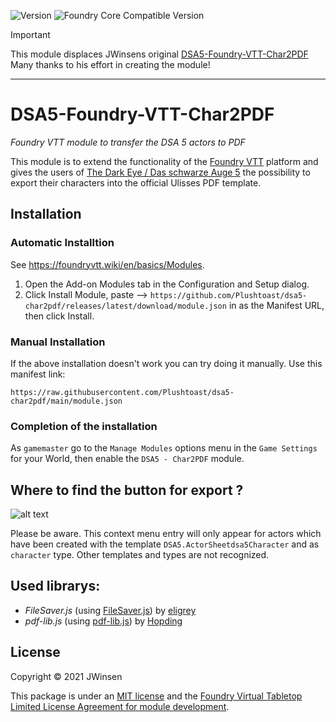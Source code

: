 ![Version](https://img.shields.io/github/v/tag/Plushtoast/dsa5-char2pdf?label=Version&style=flat-square&color=2577a1) ![Foundry Core Compatible Version](https://img.shields.io/badge/dynamic/json.svg?url=https%3A%2F%2Fraw.githubusercontent.com%2FPlushtoast%2Fdsa5-char2pdf%2Fmain%2Fmodule.json&label=Foundry%20Core%20Compatible%20Version&query=$.compatibility.verified&style=flat-square&color=ff6400)

> [!IMPORTANT]  
>  
> This module displaces JWinsens original [DSA5-Foundry-VTT-Char2PDF](https://github.com/JWinsen/DSA5-Foundry-VTT-Char2PDF)
> Many thanks to his effort in creating the module!

<hr>

# DSA5-Foundry-VTT-Char2PDF
*Foundry VTT module to transfer the DSA 5 actors to PDF*

This module is to extend the functionality of the [Foundry VTT](https://foundryvtt.com/) platform and gives the users of [The Dark Eye / Das schwarze Auge 5](https://foundryvtt.com/packages/dsa5) the possibility to export their characters into the official Ulisses PDF template.  

## Installation
### Automatic Installtion
See https://foundryvtt.wiki/en/basics/Modules. 

1. Open the Add-on Modules tab in the Configuration and Setup dialog.
2. Click Install Module, paste --> `https://github.com/Plushtoast/dsa5-char2pdf/releases/latest/download/module.json`
   in as the Manifest URL, then click Install.

### Manual Installation
If the above installation doesn't work you can try doing it manually.
Use this manifest link:
```
https://raw.githubusercontent.com/Plushtoast/dsa5-char2pdf/main/module.json
```

### Completion of the installation
As `gamemaster` go to the `Manage Modules` options menu in the `Game Settings` for your World, then enable the `DSA5 - Char2PDF` module.

## Where to find the button for export ? 

![alt text](https://github.com/Plushtoast/dsa5-char2pdf/blob/main/Where_to_find_the_Button.png?raw=true)

Please be aware. This context menu entry will only appear for actors which have been created with the template `DSA5.ActorSheetdsa5Character` and as `character` type. 
Other templates and types are not recognized. 

## Used librarys: 
- *FileSaver.js* (using [FileSaver.js](https://github.com/eligrey/FileSaver.js)) by [eligrey](https://github.com/eligrey)
- *pdf-lib.js* (using [pdf-lib.js](https://github.com/Hopding/pdf-lib)) by [Hopding](https://github.com/Hopding)

## License

Copyright © 2021 JWinsen

This package is under an [MIT license](LICENSE) and the [Foundry Virtual Tabletop Limited License Agreement for module development](https://foundryvtt.com/article/license/).
